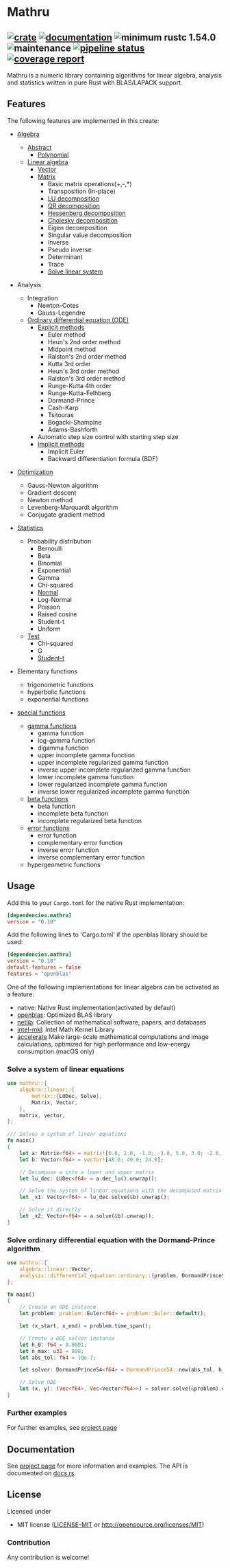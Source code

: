 # Mathru

[![crate](https://img.shields.io/crates/v/mathru.svg)](https://crates.io/crates/mathru)
[![documentation](https://docs.rs/mathru/badge.svg)](https://docs.rs/mathru)
![minimum rustc 1.54.0](https://img.shields.io/badge/rustc-1.54.0-green.svg)
![maintenance](https://img.shields.io/badge/maintenance-actively--developed-brightgreen.svg)
[![pipeline status](https://gitlab.com/matthiaseiholzer/mathru/badges/main/pipeline.svg)](https://gitlab.com/matthiaseiholzer/mathru/-/commits/main)
[![coverage report](https://gitlab.com/matthiaseiholzer/mathru/badges/main/coverage.svg)](https://gitlab.com/matthiaseiholzer/mathru/-/commits/main)
------------
Mathru is a numeric library containing algorithms for linear algebra, analysis and statistics written in pure Rust with BLAS/LAPACK support.

## Features
The following features are implemented in this create:
* [Algebra](https://matthiaseiholzer.gitlab.io/mathru/documentation/algebra/)
    * [Abstract](https://matthiaseiholzer.gitlab.io/mathru/documentation/algebra/abstract/)
        * [Polynomial](https://matthiaseiholzer.gitlab.io/mathru/documentation/algebra/abstract/polynomial/)
    * [Linear algebra](https://matthiaseiholzer.gitlab.io/mathru/documentation/algebra/linear/)
        * [Vector](https://matthiaseiholzer.gitlab.io/mathru/documentation/algebra/linear/vector/)
        * [Matrix](https://matthiaseiholzer.gitlab.io/mathru/documentation/algebra/linear/matrix/)
            * Basic matrix operations(+,-,*)
            * Transposition (In-place)
            * [LU decomposition](https://matthiaseiholzer.gitlab.io/mathru/documentation/algebra/linear/matrix/#lu-with-partial-pivoting)
            * [QR decomposition](https://matthiaseiholzer.gitlab.io/mathru/documentation/algebra/linear/matrix/#qr)
            * [Hessenberg decomposition](https://matthiaseiholzer.gitlab.io/mathru/documentation/algebra/linear/matrix/#hessenberg)
            * [Cholesky decomposition](https://matthiaseiholzer.gitlab.io/mathru/documentation/algebra/linear/matrix/#cholesky)
            * Eigen decomposition
            * Singular value decomposition
            * Inverse
            * Pseudo inverse
            * Determinant
            * Trace
            * [Solve linear system](https://matthiaseiholzer.gitlab.io/mathru/documentation/algebra/linear/matrix/#linear-system-resolution)

* Analysis
    * Integration
        * Newton-Cotes
        * Gauss-Legendre
    * [Ordinary differential equation (ODE)](https://matthiaseiholzer.gitlab.io/mathru/documentation/analysis/differentialeq/)
        * [Explicit methods](https://matthiaseiholzer.gitlab.io/mathru/documentation/analysis/differentialeq/ode/explicit/)
            * Euler method
            * Heun's 2nd order method
            * Midpoint method
            * Ralston's 2nd order method
            * Kutta 3rd order
            * Heun's 3rd order method
            * Ralston's 3rd order method
            * Runge-Kutta 4th order
            * Runge-Kutta-Felhberg
            * Dormand-Prince
            * Cash-Karp
            * Tsitouras
            * Bogacki-Shampine
            * Adams-Bashforth
        * Automatic step size control with starting step size
        * [Implicit methods](https://matthiaseiholzer.gitlab.io/mathru/documentation/analysis/differentialeq/ode/implicit)
            * Implicit Euler
            * Backward differentiation formula (BDF)

* [Optimization](https://matthiaseiholzer.gitlab.io/mathru/documentation/optimization)
    * Gauss-Newton algorithm
    * Gradient descent
    * Newton method
    * Levenberg-Marquardt algorithm
    * Conjugate gradient method

* [Statistics](https://matthiaseiholzer.gitlab.io/mathru/documentation/statistics)
    * Probability distribution
        * Bernoulli
        * Beta
        * Binomial
        * Exponential
        * Gamma
        * Chi-squared
        * [Normal](https://matthiaseiholzer.gitlab.io/mathru/documentation/statistics/distribution/normal/)
        * Log-Normal
        * Poisson
        * Raised cosine
        * Student-t
        * Uniform
    * [Test](https://matthiaseiholzer.gitlab.io/mathru/documentation/statistics/test/)
        * Chi-squared
        * G
        * [Student-t](https://matthiaseiholzer.gitlab.io/mathru/documentation/statistics/test/t_test/)

* Elementary functions
    * trigonometric functions
    * hyperbolic functions
    * exponential functions

* [special functions](https://matthiaseiholzer.gitlab.io/mathru/documentation/special)
    * [gamma functions](https://matthiaseiholzer.gitlab.io/mathru/documentation/special/gamma/)
        * gamma function
        * log-gamma function
        * digamma function
        * upper incomplete gamma function
        * upper incomplete regularized gamma function
        * inverse upper incomplete regularized gamma function
        * lower incomplete gamma function
        * lower regularized incomplete gamma function
        * inverse lower regularized incomplete gamma function
    * [beta functions](https://matthiaseiholzer.gitlab.io/mathru/documentation/special/beta/)
        * beta function
        * incomplete beta function
        * incomplete regularized beta function
    * [error functions](https://matthiaseiholzer.gitlab.io/mathru/documentation/special/error/)
        * error function
        * complementary error function
        * inverse error function
        * inverse complementary error function
    * hypergeometric functions

## Usage

Add this to your `Cargo.toml` for the native Rust implementation:

```toml
[dependencies.mathru]
version = "0.10"
```
Add the following lines to 'Cargo.toml' if the openblas library should be used:

```toml
[dependencies.mathru]
version = "0.10"
default-features = false
features = "openblas"
```

One of the following implementations for linear algebra can be activated as a feature:
- native: Native Rust implementation(activated by default)
- [openblas](https://www.openblas.net): Optimized BLAS library
- [netlib](https://www.netlib.org): Collection of mathematical software, papers, and databases
- [intel-mkl](https://software.intel.com/content/www/us/en/develop/tools/math-kernel-library.html): Intel Math Kernel Library
- [accelerate](https://developer.apple.com/documentation/accelerate) Make large-scale mathematical computations and image calculations, optimized for high performance and low-energy consumption.(macOS only)


### Solve a system of linear equations

```rust
use mathru::{
    algebra::linear::{
        matrix::{LUDec, Solve},
        Matrix, Vector,
    },
    matrix, vector,
};

/// Solves a system of linear equations
fn main()
{
    let a: Matrix<f64> = matrix![6.0, 2.0, -1.0; -3.0, 5.0, 3.0; -2.0, 1.0, 3.0];
    let b: Vector<f64> = vector![48.0; 49.0; 24.0];

    // Decompose a into a lower and upper matrix
    let lu_dec: LUDec<f64> = a.dec_lu().unwrap();

    // Solve the system of linear equations with the decomposed matrix
    let _x1: Vector<f64> = lu_dec.solve(&b).unwrap();

    // Solve it directly
    let _x2: Vector<f64> = a.solve(&b).unwrap();
}
```

### Solve ordinary differential equation with the Dormand-Prince algorithm

```rust
use mathru::{
    algebra::linear::Vector,
    analysis::differential_equation::ordinary::{problem, DormandPrince54, ExplicitODE},
};

fn main()
{
    // Create an ODE instance
    let problem: problem::Euler<f64> = problem::Euler::default();

    let (x_start, x_end) = problem.time_span();

    // Create a ODE solver instance
    let h_0: f64 = 0.0001;
    let n_max: u32 = 800;
    let abs_tol: f64 = 10e-7;

    let solver: DormandPrince54<f64> = DormandPrince54::new(abs_tol, h_0, n_max);

    // Solve ODE
    let (x, y): (Vec<f64>, Vec<Vector<f64>>) = solver.solve(&problem).unwrap();
}
```

### Further examples

For further examples, see [project page](https://matthiaseiholzer.gitlab.io/mathru)

## Documentation

See [project page](https://matthiaseiholzer.gitlab.io/mathru) for more information and examples.
The API is documented on [docs.rs](https://docs.rs/mathru).

## License

Licensed under

 * MIT license ([LICENSE-MIT](LICENSE-MIT) or http://opensource.org/licenses/MIT)

### Contribution

Any contribution is welcome!
